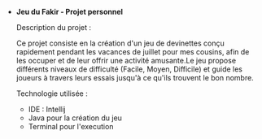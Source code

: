 
* **Jeu du Fakir - Projet personnel**

    Description du projet :
    
    Ce projet consiste en la création d'un jeu de devinettes conçu rapidement pendant les
    vacances de juillet pour mes cousins, afin de les occuper et de leur offrir une activité
    amusante.Le jeu propose différents niveaux de difficulté (Facile, Moyen, Difficile) et 
    guide les joueurs à travers leurs essais jusqu'à ce qu'ils trouvent le bon nombre.
  
    Technologie utilisée :
    - IDE : Intellij
    - Java pour la création du jeu
    - Terminal pour l'execution

